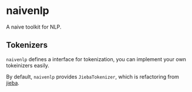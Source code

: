 # naivenlp
A naive toolkit for NLP.

## Tokenizers

`naivenlp` defines a interface for tokenization, you can implement your own tokeinizers easily.

By default, `naivenlp` provides `JiebaTokenizer`, which is refactoring from [jieba](https://github.com/fxsjy/jieba).


